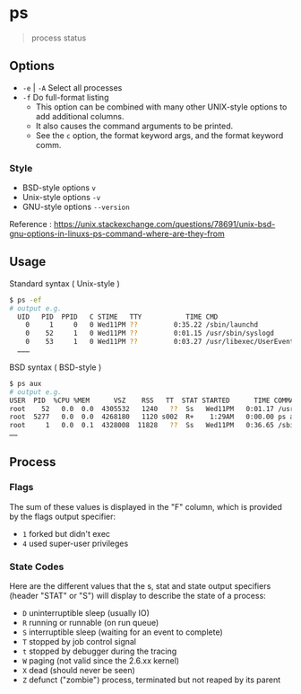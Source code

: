 # ps

> process status

## Options

- `-e` | `-A` Select all processes
- `-f` Do full-format listing
    - This option can be combined with many other UNIX-style options to add additional columns.
    - It also causes the command arguments to be printed.
    - See the `c` option, the format keyword args, and the format keyword comm.

### Style

- BSD-style options `v`
- Unix-style options `-v`
- GNU-style options `--version`

Reference : https://unix.stackexchange.com/questions/78691/unix-bsd-gnu-options-in-linuxs-ps-command-where-are-they-from

## Usage

Standard syntax ( Unix-style )

```bash
$ ps -ef
# output e.g.
  UID   PID  PPID   C STIME   TTY           TIME CMD
    0     1     0   0 Wed11PM ??         0:35.22 /sbin/launchd
    0    52     1   0 Wed11PM ??         0:01.15 /usr/sbin/syslogd
    0    53     1   0 Wed11PM ??         0:03.27 /usr/libexec/UserEventAgent (System)
  ………
```

BSD syntax ( BSD-style )

```bash
$ ps aux
# output e.g.
USER  PID  %CPU %MEM      VSZ    RSS   TT  STAT STARTED      TIME COMMAND
root    52   0.0  0.0  4305532   1240   ??  Ss   Wed11PM   0:01.17 /usr/sbin/syslogd
root  5277   0.0  0.0  4268180   1120 s002  R+    1:29AM   0:00.00 ps aux
root     1   0.0  0.1  4328008  11828   ??  Ss   Wed11PM   0:36.65 /sbin/launchd
……
```

## Process

### Flags

The sum of these values is displayed in the "F" column, which is provided by the flags output specifier:

- `1` forked but didn't exec
- `4` used super-user privileges

### State Codes

Here are the different values that the s, stat and state output specifiers (header "STAT" or "S") will display to
describe the state of a process:

- `D` uninterruptible sleep (usually IO)
- `R` running or runnable (on run queue)
- `S` interruptible sleep (waiting for an event to complete)
- `T` stopped by job control signal
- `t` stopped by debugger during the tracing
- `W` paging (not valid since the 2.6.xx kernel)
- `X` dead (should never be seen)
- `Z` defunct ("zombie") process, terminated but not reaped by its parent
